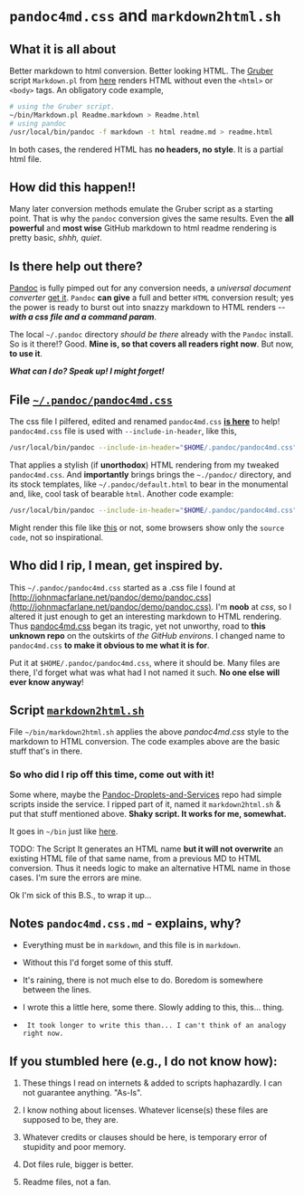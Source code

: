 `pandoc4md.css` and `markdown2html.sh`
====================================

## What it is all about ##

Better markdown to html conversion. Better looking HTML.
The [Gruber](http://daringfireball.net/projects/markdown/) script `Markdown.pl` 
from [here](http://daringfireball.net/projects/downloads/Markdown_1.0.1.zip) renders HTML without even the `<html>` or `<body>` tags. An obligatory code example,
``` Bash
# using the Gruber script.
~/bin/Markdown.pl Readme.markdown > Readme.html
# using pandoc
/usr/local/bin/pandoc -f markdown -t html readme.md > readme.html
```
In both cases, the rendered HTML has __no headers, no style__. It is a partial html file.

## How did this happen!! ##

Many later conversion methods emulate the Gruber script as a starting point.
That is why the `pandoc` conversion gives the same results. 
Even the __all powerful__ and __most wise__ GitHub markdown to html readme rendering is
pretty basic, _shhh, quiet_. 

## Is there help out there? ##

[Pandoc](http://johnmacfarlane.net/pandoc/installing.html) is fully pimped
out for any conversion needs, a _universal document converter_ [get it](http://johnmacfarlane.net/pandoc/).
`Pandoc` __can give__ a full and better `HTML` conversion result; yes the power is ready to 
burst out into snazzy markdown to HTML renders -- ___with a css file and a command param___. 

The local `~/.pandoc` directory _should be there_ already with the `Pandoc` install. 
So is it there!? Good. __Mine is, so that covers all readers right now__. But now, __to use it__.


___What can I do? Speak up! I might forget!___


## File [`~/.pandoc/pandoc4md.css`](https://github.com/Angles/some-scripts/blob/master/.pandoc/pandoc4md.css) ##

The css file I pilfered, edited and renamed `pandoc4md.css` [__is here__](https://github.com/Angles/some-scripts/blob/master/.pandoc/pandoc4md.css) to help! 
`pandoc4md.css` file is used with `--include-in-header`, like this,
``` Bash
/usr/local/bin/pandoc --include-in-header="$HOME/.pandoc/pandoc4md.css" -t html -o "$output" "$file"
```
That applies a stylish (if __unorthodox__) HTML rendering from my tweaked `pandoc4md.css`.
And __importantly__ brings brings the `~./pandoc/` directory, and its stock templates, 
like `~/.pandoc/default.html` to bear in the monumental and, like, cool task of bearable `html`.
Another code example:
``` Bash
/usr/local/bin/pandoc --include-in-header="$HOME/.pandoc/pandoc4md.css" -t html "$mdfile" > "$htmlfile"
```
Might render this file like [this](https://github.com/Angles/some-scripts/raw/master/pandoc4md.sample.html) or not, some browsers show only the `source code`, not so inspirational.

## Who did I rip, I mean, get inspired by.  ##

This `~/.pandoc/pandoc4md.css` started as a .css file I found at  [http://johnmacfarlane.net/pandoc/demo/pandoc.css](http://johnmacfarlane.net/pandoc/demo/pandoc.css).
I'm __noob__ at _css_, so I altered it just enough to get an interesting
markdown to HTML rendering. Thus [pandoc4md.css](https://github.com/Angles/some-scripts/blob/master/.pandoc/pandoc4md.css) began its
tragic, yet not unworthy, road to __this unknown repo__ on the outskirts of _the GitHub environs_.
I changed name to `pandoc4md.css` __to make it obvious to me what it is for__.

Put it at `$HOME/.pandoc/pandoc4md.css`, where it should be. Many files are there, I'd forget what 
was what had I not named it such. __No one else will ever know anyway__! 


## Script [`markdown2html.sh`](https://github.com/Angles/some-scripts/blob/master/bin/markdown2html.sh) ##

File `~/bin/markdown2html.sh` applies the above _pandoc4md.css_ style to the markdown to HTML conversion. The code examples above are the basic stuff that's in there.

### So who did I rip off this time, come out with it! ###

Some where, maybe the [Pandoc-Droplets-and-Services](https://github.com/dsanson/Pandoc-Droplets-and-Services) repo had simple scripts inside the service. I ripped part of it, named it `markdown2html.sh` &amp; put that stuff mentioned above. __Shaky script.  It works for me, somewhat.__

It goes in `~/bin` just like [here](https://github.com/Angles/some-scripts/blob/master/bin/markdown2html.sh). 

TODO: The Script It generates an HTML name __but it will not overwrite__ an existing HTML file of that same name, from a previous MD to HTML conversion. Thus it needs logic to make an alternative HTML name in those cases.
I'm sure the errors are mine.

Ok I'm sick of this B.S., to wrap it up...


## Notes `pandoc4md.css.md` - explains, why? ##

*    Everything must be in `markdown`, and this file is in `markdown`.

*    Without this I'd forget some of this stuff.

*    It's raining, there is not much else to do. Boredom is somewhere between the lines.

*    I wrote this a little here, some there. Slowly adding to this, this... thing.

*	   It took longer to write this than... I can't think of an analogy right now.



If you stumbled here (e.g., I do not know how): 
--------------------------------------------

1.  These things I read on internets &amp; added to scripts haphazardly.
    I can not guarantee anything. "As-Is".

3.  I know nothing about licenses. Whatever license(s) these files are supposed to be, they are.

5.  Whatever credits or clauses should be here, is temporary error of stupidity and poor memory.

7.  Dot files rule, bigger is better.

9.  Readme files, not a fan.


